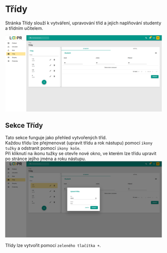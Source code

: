 # Třídy
Stránka Třídy slouží k vytváření, upravování tříd a jejich naplňování studenty a třídním učitelem.

![](images/empty-class.png)

## Sekce Třídy
Tato sekce funguje jako přehled vytvořených tříd. <br> Každou třídu lze přejmenovat (upravit třídu a rok nástupu) pomocí `ikony tužky` a odstranit pomocí `ikony koše`. <br> Při kliknutí na ikonu tužky se otevře nové okno, ve kterém lze třídu upravit po stránce jejího jména a roku nástupu.
![](images/class-editing.png)

Třídy lze vytvořit pomocí `zeleného tlačítka +`.